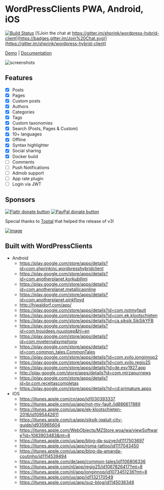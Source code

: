 # WordPressClients PWA, Android, iOS

[![Build Status](https://travis-ci.org/wordpress-clients/hybrid.svg?branch=develop)](https://travis-ci.org/wordpress-clients/hybrid)
[![Join the chat at https://gitter.im/shprink/wordpress-hybrid-client](https://badges.gitter.im/Join%20Chat.svg)](https://gitter.im/shprink/wordpress-hybrid-client)

[Demo](https://wordpress-clients.github.io/hybrid) | [Documentation](https://wordpress-clients.gitbooks.io/pwa-hybrid/)

![screenshots](http://julienrenaux.fr/wp-content/uploads/2015/07/devices.jpg)

## Features

- [X] Posts
- [X] Pages
- [X] Custom posts
- [X] Authors
- [X] Categories
- [X] Tags
- [X] Custom taxonomies
- [X] Search (Posts, Pages & Custom)
- [X] 10+ languages
- [X] Offline
- [X] Syntax highlighter
- [X] Social sharing
- [X] Docker build
- [ ] Comments
- [ ] Push Notifications
- [ ] Admob support
- [ ] App rate plugin
- [ ] Login via JWT

## Sponsors

<span class="badge-flattr"><a href="https://flattr.com/submit/auto?user_id=shprink&url=https%3A%2F%2Fgithub.com%2Fshprink%2Fwordpress-hybrid-client" title="Donate to this project using Flattr"><img src="https://img.shields.io/badge/flattr-donate-yellow.svg" alt="Flattr donate button" /></a></span>
<span class="badge-paypal"><a href="https://www.paypal.com/cgi-bin/webscr?cmd=_s-xclick&amp;hosted_button_id=PFP99GE9V56RS" title="Donate to this project using Paypal"><img src="https://img.shields.io/badge/paypal-donate-yellow.svg" alt="PayPal donate button" /></a></span>

Special thanks to [Toptal](http://www.toptal.com/#select-just-supreme-hackers) that helped the release of v3!

[![image](https://user-images.githubusercontent.com/1388706/33237872-42b15dea-d2b2-11e7-9289-9565f0d6c371.png)](http://www.toptal.com/#select-just-supreme-hackers)

## Built with WordPressClients

* Android
  * https://play.google.com/store/apps/details?id=com.shprinkinc.wordpresshybridclient
  * https://play.google.com/store/apps/details?id=com.anotherplanet.korkubilimi
  * https://play.google.com/store/apps/details?id=com.anotherplanet.metallicaonline
  * https://play.google.com/store/apps/details?id=com.anotherplanet.pinkfloyd
  * http://hiwaldorf.com/app/
  * https://play.google.com/store/apps/details?id=com.notmyfault
  * https://play.google.com/store/apps/details?id=com.ek.klootschieten
  * https://play.google.com/store/apps/details?id=ca.siksik.SikSikYFB
  * https://play.google.com/store/apps/details?id=com.trouidees.nuustoep&hl=en
  * https://play.google.com/store/apps/details?id=com.myeternalsymphony
  * https://play.google.com/store/apps/details?id=com.common_tales.CommonTales
  * https://play.google.com/store/apps/details?id=com.xvilo.jonginnop2
  * https://play.google.com/store/apps/details?id=com.xvilo.regio25
  * https://play.google.com/store/apps/details?id=de.esv1927.app
  * http://play.google.com/store/apps/details?id=com.mirzapurnews
  * https://play.google.com/store/apps/details?id=br.com.receitascompletas
  * https://play.google.com/store/apps/details?id=cd.primature.apps
* IOS
  * https://itunes.apple.com/cn/app/id1030393337
  * https://itunes.apple.com/us/app/not-my-fault./id886617889
  * https://itunes.apple.com/us/app/ek-klootschieten-2016/id1095442611
  * https://itunes.apple.com/ca/app/siksik-iqaluit-city-guide/id935965604
  * https://itunes.apple.com/WebObjects/MZStore.woa/wa/viewSoftware?id=1083903483&mt=8
  * https://itunes.apple.com/us/app/blog-da-suzye/id1117503697
  * https://itunes.apple.com/us/app/roma-tattoo/id1117043450
  * https://itunes.apple.com/us/app/blog-da-amanda-coutinho/id1114539494
  * https://itunes.apple.com/de/app/common-tales/id1106806336
  * https://itunes.apple.com/nl/app/regio25/id1067826417?mt=8
  * https://itunes.apple.com/nl/app/jonginnop/id1073451236?mt=8
  * https://itunes.apple.com/us/app/id1132170549
  * https://itunes.apple.com/us/app/suz-blog/id1145036348
